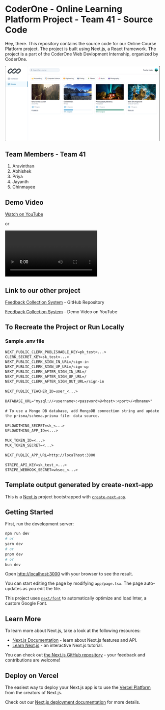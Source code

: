 # CoderOne - Online Learning Platform Project - Team 41 - Source Code

Hey, there. This repository contains the source code for our Online Course Platform project. The project is built using Next.js, a React framework. The project is a part of the CoderOne Web Devlopment Internship, organized by CoderOne.

![Sample Screenshot](<demo/Online Learning Platform Output Image.png>)

## Team Members - Team 41

1. Aravinthan
2. Abhishek
3. Priya
4. Jayanth
5. Chinmayee

## Demo Video

[Watch on YouTube](https://youtu.be/1Q2Q7z1Q1Qk)

or

<video src="demo/CoderOne LMS.mp4"></video>

## Link to our other project

[Feedback Collection System](https://github.com/Chinmayee-cd/Feedback-collection-system) - GitHub Repository

[Feedback Collection System](https://www.youtube.com/watch?v=c7iFl047znk) - Demo Video on YouTube

## To Recreate the Project or Run Locally

### Sample .env file

```shell
NEXT_PUBLIC_CLERK_PUBLISHABLE_KEY=pk_test<...>
CLERK_SECRET_KEY=sk_test<...>
NEXT_PUBLIC_CLERK_SIGN_IN_URL=/sign-in
NEXT_PUBLIC_CLERK_SIGN_UP_URL=/sign-up
NEXT_PUBLIC_CLERK_AFTER_SIGN_IN_URL=/
NEXT_PUBLIC_CLERK_AFTER_SIGN_UP_URL=/
NEXT_PUBLIC_CLERK_AFTER_SIGN_OUT_URL=/sign-in

NEXT_PUBLIC_TEACHER_ID=user_<...>

DATABASE_URL="mysql://<username>:<password>@<host>:<port>/<dbname>"

# To use a Mongo DB database, add MongoDB connection string and update the prisma/schema.prisma file: data source.

UPLOADTHING_SECRET=sk_<...>
UPLOADTHING_APP_ID=<...>

MUX_TOKEN_ID=<...>
MUX_TOKEN_SECRET=<...>

NEXT_PUBLIC_APP_URL=http://localhost:3000

STRIPE_API_KEY=sk_test_<...>
STRIPE_WEBHOOK_SECRET=whsec_<...>
```

## Template output generated by create-next-app

This is a [Next.js](https://nextjs.org/) project bootstrapped with [`create-next-app`](https://github.com/vercel/next.js/tree/canary/packages/create-next-app).

## Getting Started

First, run the development server:

```bash
npm run dev
# or
yarn dev
# or
pnpm dev
# or
bun dev
```

Open [http://localhost:3000](http://localhost:3000) with your browser to see the result.

You can start editing the page by modifying `app/page.tsx`. The page auto-updates as you edit the file.

This project uses [`next/font`](https://nextjs.org/docs/basic-features/font-optimization) to automatically optimize and load Inter, a custom Google Font.

## Learn More

To learn more about Next.js, take a look at the following resources:

- [Next.js Documentation](https://nextjs.org/docs) - learn about Next.js features and API.
- [Learn Next.js](https://nextjs.org/learn) - an interactive Next.js tutorial.

You can check out [the Next.js GitHub repository](https://github.com/vercel/next.js/) - your feedback and contributions are welcome!

## Deploy on Vercel

The easiest way to deploy your Next.js app is to use the [Vercel Platform](https://vercel.com/new?utm_medium=default-template&filter=next.js&utm_source=create-next-app&utm_campaign=create-next-app-readme) from the creators of Next.js.

Check out our [Next.js deployment documentation](https://nextjs.org/docs/deployment) for more details.

